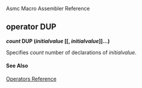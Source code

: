 Asmc Macro Assembler Reference

## operator DUP

**_count_ DUP (_initialvalue_ [[, _initialvalue_]]...)**

Specifies _count_ number of declarations of _initialvalue_.

#### See Also

[Operators Reference](readme.md)
